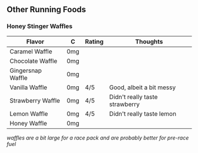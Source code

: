 
## Other Running Foods

### Honey Stinger Waffles

| Flavor | C  | Rating | Thoughts |
|--------|----|--------|----------|
| Caramel Waffle | 0mg | | |
| Chocolate Waffle | 0mg | | |
| Gingersnap Waffle | 0mg | | |
| Vanilla Waffle | 0mg | 4/5 | Good, albeit a bit messy |
| Strawberry Waffle | 0mg | 4/5 | Didn't really taste strawberry |
| Lemon Waffle | 0mg | 4/5 | Didn't really taste lemon |
| Honey Waffle | 0mg | | |

*waffles are a bit large for a race pack and are probably better for pre-race fuel*
